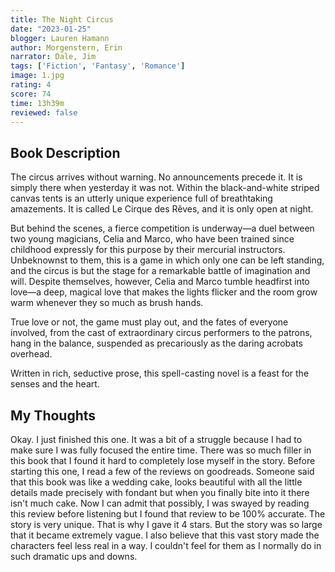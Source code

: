 ```yaml
---
title: The Night Circus
date: "2023-01-25"
blogger: Lauren Hamann
author: Morgenstern, Erin
narrator: Dale, Jim
tags: ['Fiction', 'Fantasy', 'Romance']
image: 1.jpg
rating: 4
score: 74
time: 13h39m
reviewed: false
---
```


## Book Description

The circus arrives without warning. No announcements precede it. It is simply there when yesterday it was not. Within the black-and-white striped canvas tents is an utterly unique experience full of breathtaking amazements. It is called Le Cirque des Rêves, and it is only open at night.

But behind the scenes, a fierce competition is underway—a duel between two young magicians, Celia and Marco, who have been trained since childhood expressly for this purpose by their mercurial instructors. Unbeknownst to them, this is a game in which only one can be left standing, and the circus is but the stage for a remarkable battle of imagination and will. Despite themselves, however, Celia and Marco tumble headfirst into love—a deep, magical love that makes the lights flicker and the room grow warm whenever they so much as brush hands.

True love or not, the game must play out, and the fates of everyone involved, from the cast of extraordinary circus performers to the patrons, hang in the balance, suspended as precariously as the daring acrobats overhead.

Written in rich, seductive prose, this spell-casting novel is a feast for the senses and the heart.



## My Thoughts

Okay. I just finished this one. It was a bit of a struggle because I had to make sure I was fully focused the entire time. There was so much filler in this book that I found it hard to completely lose myself in the story. Before starting this one, I read a few of the reviews on goodreads. Someone said that this book was like a wedding cake, looks beautiful with all the little details made precisely with fondant but when you finally bite into it there isn't much cake. 
Now I can admit that possibly, I was swayed by reading this review before listening but I found that review to be 100% accurate. 
The story is very unique. That is why I gave it 4 stars. But the story was so large that it became extremely vague. I also believe that this vast story made the characters feel less real in a way. I couldn't feel for them as I normally do in such dramatic ups and downs.
